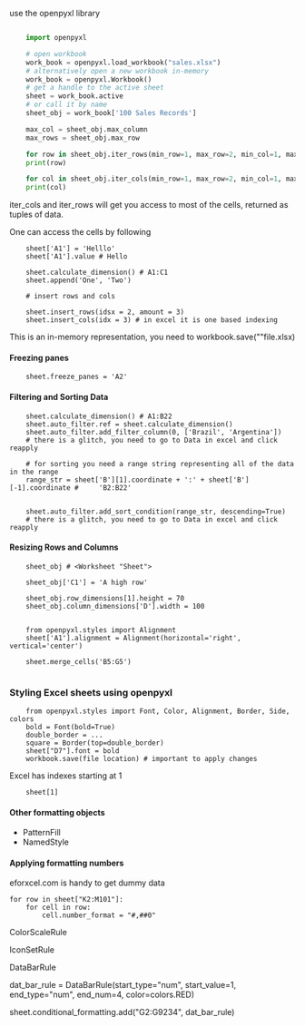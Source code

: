 use the openpyxl library

```python

    import openpyxl

    # open workbook
    work_book = openpyxl.load_workbook("sales.xlsx")
    # alternatively open a new workbook in-memory
    work_book = openpyxl.Workbook()
    # get a handle to the active sheet
    sheet = work_book.active
    # or call it by name
    sheet_obj = work_book['100 Sales Records']

    max_col = sheet_obj.max_column
    max_rows = sheet_obj.max_row

    for row in sheet_obj.iter_rows(min_row=1, max_row=2, min_col=1, max_col=3, values_only=True):
    print(row)

    for col in sheet_obj.iter_cols(min_row=1, max_row=2, min_col=1, max_col=3, values_only=True):
    print(col)


```
iter_cols and iter_rows will get you access to most of the cells, returned as tuples of data.

One can access the cells by following 

```
    sheet['A1'] = 'Helllo'
    sheet['A1'].value # Hello

    sheet.calculate_dimension() # A1:C1
    sheet.append('One', 'Two')

    # insert rows and cols

    sheet.insert_rows(idsx = 2, amount = 3)
    sheet.insert_cols(idx = 3) # in excel it is one based indexing
```

This is an in-memory representation, you need to workbook.save(""file.xlsx)

#### Freezing panes

```
    sheet.freeze_panes = 'A2'
```

#### Filtering and Sorting Data

```
    sheet.calculate_dimension() # A1:B22
    sheet.auto_filter.ref = sheet.calculate_dimension()
    sheet.auto_filter.add_filter_column(0, ['Brazil', 'Argentina'])
    # there is a glitch, you need to go to Data in excel and click reapply

    # for sorting you need a range string representing all of the data in the range
    range_str = sheet['B'][1].coordinate + ':' + sheet['B'][-1].coordinate #     'B2:B22'


    sheet.auto_filter.add_sort_condition(range_str, descending=True)
    # there is a glitch, you need to go to Data in excel and click reapply

```

#### Resizing Rows and Columns

```
    sheet_obj # <Worksheet "Sheet">

    sheet_obj['C1'] = 'A high row'

    sheet_obj.row_dimensions[1].height = 70
    sheet_obj.column_dimensions['D'].width = 100


```

```
    from openpyxl.styles import Alignment
    sheet['A1'].alignment = Alignment(horizontal='right', vertical='center')

    sheet.merge_cells('B5:G5')
    
```

### Styling Excel sheets using openpyxl

```
    from openpyxl.styles import Font, Color, Alignment, Border, Side, colors
    bold = Font(bold=True)
    double_border = ...
    square = Border(top=double_border)
    sheet["D7"].font = bold
    workbook.save(file location) # important to apply changes
```

Excel has indexes starting at 1

```
    sheet[1]
```

#### Other formatting objects
- PatternFill
- NamedStyle

#### Applying formatting numbers 


eforxcel.com is handy to get dummy data

```
for row in sheet["K2:M101"]:
    for cell in row:
        cell.number_format = "#,##0"
```

ColorScaleRule

IconSetRule

DataBarRule

dat_bar_rule = DataBarRule(start_type="num", start_value=1, end_type="num", end_num=4, color=colors.RED)

sheet.conditional_formatting.add("G2:G9234", dat_bar_rule)
